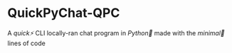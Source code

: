 # QuickPyChat-QPC
A *quick⚡* CLI locally-ran chat program in *Python🐍* made with the *minimal🔹* lines of code
